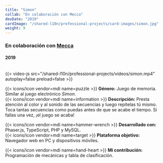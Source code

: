```yaml
---
title: "Simon"
collab: "En colaboración con Mecca"
devDate: "2019"
cardImage: "/shared-l10n/professional-projects/card-images/simon.jpg"
weight: 9
---
```


### En colaboración con [Mecca](https://meccanimation.com/)
#### 2019
\
{{< video-js src="/shared-l10n/professional-projects/videos/simon.mp4" autoplay=false preload=false >}}

{{< icons/icon vendor=mdi name=puzzle >}} **Género:** Juego de memoria. Similar al juego electrónico *Simon*.\
{{< icons/icon vendor=mdi name=information >}} **Descripción:**
Presta atención al color y al sonido de las secuencias y luego repítelas tú mismo.
Toca tantas secuencias como puedas antes de que se acabe el tiempo.
Si fallas una vez, ¡el juego se acaba!

{{< icons/icon vendor=mdi name=hammer-wrench >}} **Desarrollado con:** Phaser.js, TypeScript, PHP y MySQL.\
{{< icons/icon vendor=mdi name=target >}} **Plataforma objetivo:** Navegador web en PC y dispositivos móviles.

{{< icons/icon vendor=mdi name=hand-heart >}} **Mi contribución:** Programación de mecánicas y tabla de clasificación.
